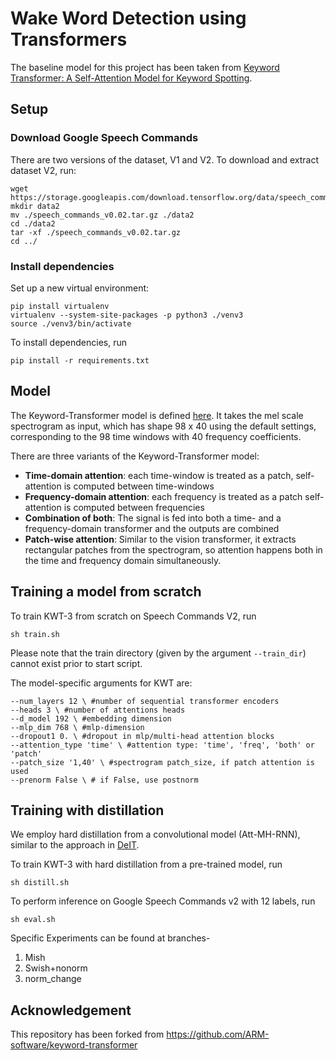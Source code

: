 # Wake Word Detection using Transformers

The baseline model for this project has been taken from [Keyword Transformer: A Self-Attention Model for Keyword Spotting](https://arxiv.org/abs/2104.00769).


## Setup

### Download Google Speech Commands

There are two versions of the dataset, V1 and V2. To download and extract dataset V2, run:

```shell
wget https://storage.googleapis.com/download.tensorflow.org/data/speech_commands_v0.02.tar.gz
mkdir data2
mv ./speech_commands_v0.02.tar.gz ./data2
cd ./data2
tar -xf ./speech_commands_v0.02.tar.gz
cd ../
```

### Install dependencies

Set up a new virtual environment:

```shell
pip install virtualenv
virtualenv --system-site-packages -p python3 ./venv3
source ./venv3/bin/activate
```

To install dependencies, run

```shell
pip install -r requirements.txt
```

## Model
The Keyword-Transformer model is defined [here](kws_streaming/models/kws_transformer.py). It takes the mel scale spectrogram as input, which has shape 98 x 40 using the default settings, corresponding to the 98 time windows with 40 frequency coefficients.

There are three variants of the Keyword-Transformer model:

* **Time-domain attention**: each time-window is treated as a patch, self-attention is computed between time-windows
* **Frequency-domain attention**: each frequency is treated as a patch self-attention is computed between frequencies
* **Combination of both**: The signal is fed into both a time- and a frequency-domain transformer and the outputs are combined
* **Patch-wise attention**: Similar to the vision transformer, it extracts rectangular patches from the spectrogram, so attention happens both in the time and frequency domain simultaneously.

## Training a model from scratch
To train KWT-3 from scratch on Speech Commands V2, run  

```shell
sh train.sh
```

Please note that the train directory (given by the argument  `--train_dir`) cannot exist prior to start script.

The model-specific arguments for KWT are:

```shell
--num_layers 12 \ #number of sequential transformer encoders
--heads 3 \ #number of attentions heads
--d_model 192 \ #embedding dimension
--mlp_dim 768 \ #mlp-dimension
--dropout1 0. \ #dropout in mlp/multi-head attention blocks
--attention_type 'time' \ #attention type: 'time', 'freq', 'both' or 'patch'
--patch_size '1,40' \ #spectrogram patch_size, if patch attention is used
--prenorm False \ # if False, use postnorm
```

## Training with distillation

We employ hard distillation from a convolutional model (Att-MH-RNN), similar to the approach in [DeIT](https://github.com/facebookresearch/deit).

To train KWT-3 with hard distillation from a pre-trained model, run

```shell
sh distill.sh
```

To perform inference on Google Speech Commands v2 with 12 labels, run

```shell
sh eval.sh
```

Specific Experiments can be found at branches-
1. Mish
2. Swish+nonorm
3. norm_change

## Acknowledgement

This repository has been forked from https://github.com/ARM-software/keyword-transformer

